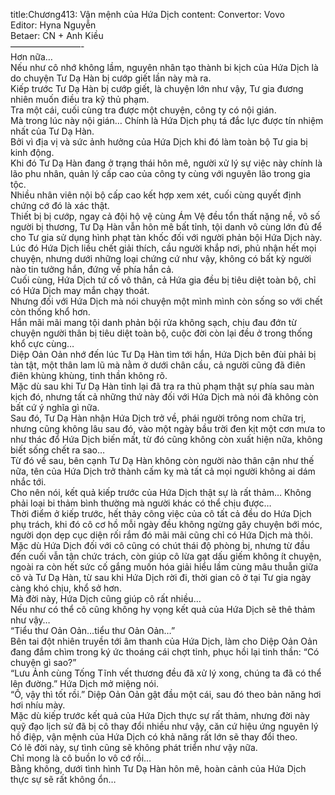 title:Chương413: Vận mệnh của Hứa Dịch
content:
Convertor: Vovo<br>Editor: Hyna Nguyễn<br>Betaer: CN + Anh Kiều<br>————————-<br>Hơn nữa…<br>Nếu như cô nhớ không lầm, nguyên nhân tạo thành bi kịch của Hứa Dịch là do chuyện Tư Dạ Hàn bị cướp giết lần này mà ra.<br>Kiếp trước Tư Dạ Hàn bị cướp giết, là chuyện lớn như vậy, Tư gia đương nhiên muốn điều tra kỹ thủ phạm.<br>Tra một cái, cuối cùng tra được một chuyện, công ty có nội gián.<br>Mà trong lúc này nội gián… Chính là Hứa Dịch phụ tá đắc lực được tín nhiệm nhất của Tư Dạ Hàn.<br>Bởi vì địa vị và sức ảnh hưởng của Hứa Dịch khi đó làm toàn bộ Tư gia bị kinh động.<br>Khi đó Tư Dạ Hàn đang ở trạng thái hôn mê, người xử lý sự việc này chính là lão phu nhân, quản lý cấp cao của công ty cùng với nguyên lão trong gia tộc.<br>Nhiều nhân viên nội bộ cấp cao kết hợp xem xét, cuối cùng quyết định chứng cớ đó là xác thật.<br>Thiết bị bị cướp, ngay cả đội hộ vệ cùng Ám Vệ đều tổn thất nặng nề, vô số người bị thương, Tư Dạ Hàn vẫn hôn mê bất tỉnh, tội danh vô cùng lớn đủ để cho Tư gia sử dụng hình phạt tàn khốc đối với người phản bội Hứa Dịch này.<br>Lúc đó Hứa Dịch liều chết giải thích, cầu người khắp nơi, phủ nhận hết mọi chuyện, nhưng dưới những loại chứng cứ như vậy, không có bất kỳ người nào tin tưởng hắn, đứng về phía hắn cả.<br>Cuối cùng, Hứa Dịch tứ cố vô thân, cả Hứa gia đều bị tiêu diệt toàn bộ, chỉ có Hứa Dịch may mắn chạy thoát.<br>Nhưng đối với Hứa Dịch mà nói chuyện một mình mình còn sống so với chết còn thống khổ hơn.<br>Hắn mãi mãi mang tội danh phản bội rửa không sạch, chịu đau đớn từ chuyện người thân bị tiêu diệt toàn bộ, cuộc đời còn lại đều ở trong thống khổ cực cùng…<br>Diệp Oản Oản nhớ đến lúc Tư Dạ Hàn tìm tới hắn, Hứa Dịch bên đùi phải bị tàn tật, một thân lam lũ mà nằm ở dưới chân cầu, cả người cũng đã điên điên khùng khùng, tinh thần không rõ.<br>Mặc dù sau khi Tư Dạ Hàn tỉnh lại đã tra ra thủ phạm thật sự phía sau màn kịch đó, nhưng tất cả những thứ này đối với Hứa Dịch mà nói đã không còn bất cứ ý nghĩa gì nữa.<br>Sau đó, Tư Dạ Hàn nhận Hứa Dịch trở về, phái người trông nom chữa trị, nhưng cũng không lâu sau đó, vào một ngày bầu trời đen kịt một cơn mưa to như thác đổ Hứa Dịch biến mất, từ đó cũng không còn xuất hiện nữa, không biết sống chết ra sao…<br>Từ đó về sau, bên cạnh Tư Dạ Hàn không còn người nào thân cận như thế nữa, tên của Hứa Dịch trở thành cấm kỵ mà tất cả mọi người không ai dám nhắc tới.<br>Cho nên nói, kết quả kiếp trước của Hứa Dịch thật sự là rất thảm… Không phải loại bi thảm bình thường mà người khác có thể chịu được…<br>Thời điểm ở kiếp trước, hết thảy công việc của cô tất cả đều do Hứa Dịch phụ trách, khi đó cô cơ hồ mỗi ngày đều không ngừng gây chuyện bới móc, người dọn dẹp cục diện rối rắm đó mãi mãi cũng chỉ có Hứa Dịch mà thôi.<br>Mặc dù Hứa Dịch đối với cô cũng có chút thái độ phòng bị, nhưng từ đầu đến cuối vẫn tận chức trách, còn giúp cô lừa gạt dấu giếm không ít chuyện, ngoài ra còn hết sức cố gắng muốn hóa giải hiểu lầm cùng mâu thuẫn giữa cô và Tư Dạ Hàn, từ sau khi Hứa Dịch rời đi, thời gian cô ở tại Tư gia ngày càng khó chịu, khổ sở hơn.<br>Mà đời này, Hứa Dịch cũng giúp cô rất nhiều…<br>Nếu như có thể cô cũng không hy vọng kết quả của Hứa Dịch sẽ thê thảm như vậy…<br>“Tiểu thư Oản Oản…tiểu thư Oản Oản…”<br>Bên tai đột nhiên truyền tới âm thanh của Hứa Dịch, làm cho Diệp Oản Oản đang đắm chìm trong ký ức thoáng cái chợt tỉnh, phục hồi lại tinh thần: “Có chuyện gì sao?”<br>“Lưu Ảnh cùng Tống Tĩnh vết thương đều đã xử lý xong, chúng ta đã có thể lên đường.” Hứa Dịch mở miệng nói.<br>“Ồ, vậy thì tốt rồi.” Diệp Oản Oản gật đầu một cái, sau đó theo bản năng hơi hơi nhíu mày.<br>Mặc dù kiếp trước kết quả của Hứa Dịch thực sự rất thảm, nhưng đời này quỹ đạo lịch sử đã bị cô thay đổi nhiều như vậy, căn cứ hiệu ứng nguyên lý hồ điệp, vận mệnh của Hứa Dịch có khả năng rất lớn sẽ thay đổi theo.<br>Có lẽ đời này, sự tình cũng sẽ không phát triển như vậy nữa.<br>Chỉ mong là cô buồn lo vô cớ rồi…<br>Bằng không, dưới tình hình Tư Dạ Hàn hôn mê, hoàn cảnh của Hứa Dịch thực sự sẽ rất không ổn…
